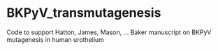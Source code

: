 # BKPyV_transmutagenesis
Code to support Hatton, James, Mason, ... Baker manuscript on BKPyV mutagenesis in human urothelium
